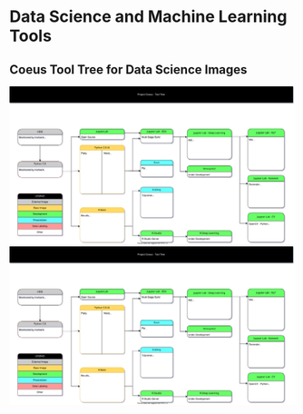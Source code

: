 # Data Science and Machine Learning Tools

## Coeus Tool Tree for Data Science Images
![Tool Tree](./tooltree.svg)
<img src="./tooltree.svg">

